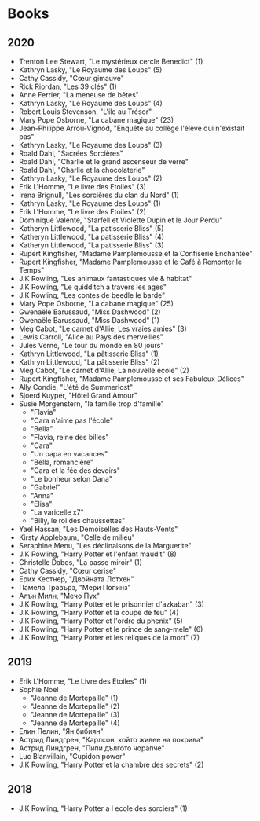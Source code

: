 # Books

## 2020
  + Trenton Lee Stewart, "Le mystérieux cercle Benedict" (1)
  + Kathryn Lasky, "Le Royaume des Loups" (5)
  + Cathy Cassidy, "Cœur gimauve" 
  + Rick Riordan, "Les 39 clés" (1)
  + Anne Ferrier, "La meneuse de bêtes"
  + Kathryn Lasky, "Le Royaume des Loups" (4)
  + Robert Louis Stevenson, "L'ile au Trésor"
  + Mary Pope Osborne, "La cabane magique" (23)
  + Jean-Philippe Arrou-Vignod, "Enquête au collège l'élève qui n'existait pas"
  + Kathryn Lasky, "Le Royaume des Loups" (3)
  + Roald Dahl, "Sacrées Sorcières"
  + Roald Dahl, "Charlie et le grand ascenseur de verre"
  + Roald Dahl, "Charlie et la chocolaterie"
  + Kathryn Lasky, "Le Royaume des Loups" (2)
  + Erik L'Homme, "Le livre des Etoiles" (3)
  + Irena Brignull, "Les sorcières du clan du Nord" (1)
  + Kathryn Lasky, "Le Royaume des Loups" (1)
  + Erik L'Homme, "Le livre des Etoiles" (2)
  + Dominique Valente, "Starfell et Violette Dupin et le Jour Perdu"
  + Katheryn Littlewood, "La patisserie Bliss" (5)
  + Katheryn Littlewood, "La patisserie Bliss" (4)
  + Katheryn Littlewood, "La patisserie Bliss" (3)
  + Rupert Kingfisher, "Madame Pamplemousse et la Confiserie Enchantée"
  + Rupert Kingfisher, "Madame Pamplemousse et le Café à Remonter le Temps"
  + J.K Rowling, "Les animaux fantastiques vie & habitat"
  + J.K Rowling, "Le quidditch a travers les ages"
  + J.K Rowling, "Les contes de beedle le barde"
  + Mary Pope Osborne, "La cabane magique" (25)
  + Gwenaële Barussaud, "Miss Dashwood" (2)
  + Gwenaële Barussaud, "Miss Dashwood" (1)
  + Meg Cabot, "Le carnet d'Allie, Les vraies amies" (3)
  + Lewis Carroll, "Alice au Pays des merveilles"
  + Jules Verne, "Le tour du monde en 80 jours"
  + Kathryn Littlewood, "La pâtisserie Bliss" (1)
  + Kathryn Littlewood, "La pâtisserie Bliss" (2)
  + Meg Cabot, "Le carnet d'Allie, La nouvelle école" (2)
  + Rupert Kingfisher, "Madame Pamplemousse et ses Fabuleux Délices"
  + Ally Condie, "L'été de Summerlost"
  + Sjoerd Kuyper, "Hôtel Grand Amour"
  + Susie Morgenstern, "la famille trop d'famille"
    + "Flavia"
    + "Cara n'aime pas l'école"
    + "Bella"
    + "Flavia, reine des billes"
    + "Cara"
    + "Un papa en vacances"
    + "Bella, romancière"
    + "Cara et la fée des devoirs"
    + "Le bonheur selon Dana"
    + "Gabriel"
    + "Anna"
    + "Elisa"
    + "La varicelle x7"
    + "Billy, le roi des chaussettes"
  + Yael Hassan, "Les Demoiselles des Hauts-Vents" 
  + Kirsty Applebaum, "Celle de milieu" 
  + Seraphine Menu, "Les déclinaisons de la Marguerite"
  + J.K Rowling, "Harry Potter et l'enfant maudit" (8)
  + Christelle Dabos, "La passe miroir" (1)
  + Cathy Cassidy, "Cœur cerise"
  + Ерих Кестнер, "Двойната Лотхен"
  + Памела Травърз, "Мери Попинз"
  + Алън Милн, "Мечо Пух"
  + J.K Rowling, "Harry Potter et le prisonnier d'azkaban" (3)
  + J.K Rowling, "Harry Potter et la coupe de feu" (4)
  + J.K Rowling, "Harry Potter et l'ordre du phenix" (5)
  + J.K Rowling, "Harry Potter et le prince de sang-mele" (6)
  + J.K Rowling, "Harry Potter et les reliques de la mort" (7)

## 2019
  + Erik L'Homme, "Le Livre des Etoiles" (1)
  + Sophie Noel
    + "Jeanne de Mortepaille" (1)
    + "Jeanne de Mortepaille" (2)
    + "Jeanne de Mortepaille" (3)
    + "Jeanne de Mortepaille" (4)
  + Елин Пелин, "Ян бибиян"
  + Астрид Линдгрен, "Карлсон, който живее на покрива"
  + Астрид Линдгрен, "Пипи дългото чорапче"
  + Luc Blanvillain, "Cupidon power"
  + J.K Rowling, "Harry Potter et la chambre des secrets" (2)

## 2018
  + J.K Rowling, "Harry Potter a l ecole des sorciers" (1)
